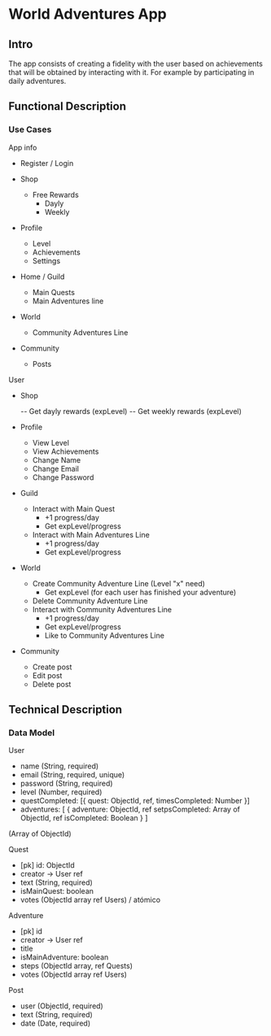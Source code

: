 # World Adventures App

## Intro

The app consists of creating a fidelity with the user based on achievements that will be obtained by interacting with it. For example by participating in daily adventures.

## Functional Description

### Use Cases

App info

- Register / Login

- Shop

  - Free Rewards
    - Dayly
    - Weekly

- Profile

  - Level
  - Achievements
  - Settings

- Home / Guild

  - Main Quests
  - Main Adventures line

- World

  - Community Adventures Line

- Community

  - Posts

User

- Shop

  -- Get dayly rewards (expLevel)
  -- Get weekly rewards (expLevel)

- Profile

  - View Level
  - View Achievements
  - Change Name
  - Change Email
  - Change Password

- Guild

  - Interact with Main Quest
    - +1 progress/day
    - Get expLevel/progress
  - Interact with Main Adventures Line
    - +1 progress/day
    - Get expLevel/progress

- World

  - Create Community Adventure Line (Level "x" need)
    - Get expLevel (for each user has finished your adventure)
  - Delete Community Adventure Line
  - Interact with Community Adventures Line
    - +1 progress/day
    - Get expLevel/progress
    - Like to Community Adventures Line

- Community

  - Create post
  - Edit post
  - Delete post

## Technical Description

### Data Model

User

- name (String, required)
- email (String, required, unique)
- password (String, required)
- level (Number, required)
- questCompleted: [{
  quest: ObjectId, ref,
  timesCompleted: Number
  }]
- adventures: [
  {
  adventure: ObjectId, ref
  setpsCompleted: Array of ObjectId, ref
  isCompleted: Boolean
  }
  ]

(Array of ObjectId)

Quest

- [pk] id: ObjectId
- creator -> User ref
- text (String, required)
- isMainQuest: boolean
- votes (ObjectId array ref Users) / atómico

Adventure

- [pk] id
- creator -> User ref
- title
- isMainAdventure: boolean
- steps (ObjectId array, ref Quests)
- votes (ObjectId array ref Users)

Post

- user (ObjectId, required)
- text (String, required)
- date (Date, required)
